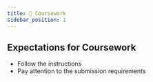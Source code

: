 ```yaml
---
title: 🦉 Coursework
sidebar_position: 1
---
```


## Expectations for Coursework

- Follow the instructions
- Pay attention to the submission requirements
